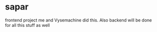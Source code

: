 # sapar
frontend project
me and Vysemachine did this. Also backend will be done for all this stuff as well
